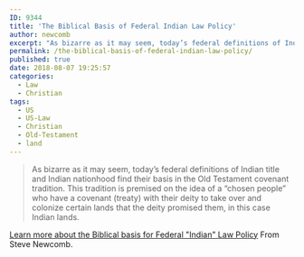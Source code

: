```yaml
---
ID: 9344
title: 'The Biblical Basis of Federal Indian Law Policy'
author: newcomb
excerpt: "As bizarre as it may seem, today’s federal definitions of Indian title and Indian nationhood find their basis in the Old Testament covenant tradition. This tradition is premised on the idea of a “chosen people” who have a covenant (treaty) with their deity to take over and colonize certain lands that the deity promised them, in this case Indian lands."
permalink: /the-biblical-basis-of-federal-indian-law-policy/
published: true
date: 2018-08-07 19:25:57
categories:
  - Law
  - Christian
tags:
  - US
  - US-Law
  - Christian
  - Old-Testament
  - land
---
```


> As bizarre as it may seem, today’s federal definitions of Indian title and Indian nationhood find their basis in the Old Testament covenant tradition. This tradition is premised on the idea of a “chosen people” who have a covenant (treaty) with their deity to take over and colonize certain lands that the deity promised them, in this case Indian lands.

[Learn more about the Biblical basis for Federal "Indian" Law Policy](http://originalfreenations.com/the-biblical-basis-of-federal-indian-law-policy/)
From Steve Newcomb.
